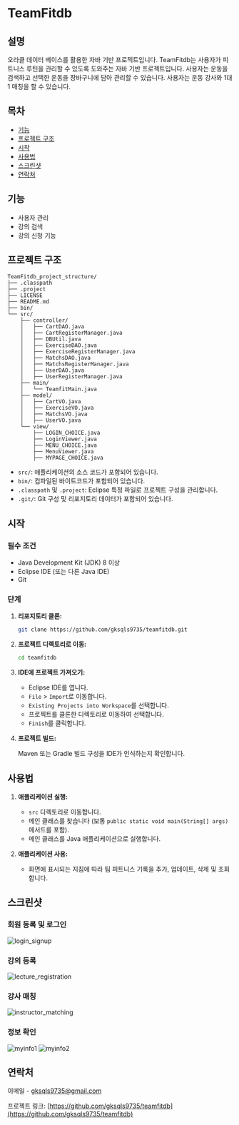# TeamFitdb

## 설명
오라클 데이터 베이스를 활용한 자바 기반 프로젝트입니다.
TeamFitdb는 사용자가 피트니스 루틴을 관리할 수 있도록 도와주는 자바 기반 프로젝트입니다. 
사용자는 운동을 검색하고 선택한 운동을 장바구니에 담아 관리할 수 있습니다.
사용자는 운동 강사와 1대1 매칭을 할 수 있습니다.

## 목차

- [기능](#기능)
- [프로젝트 구조](#프로젝트구조)
- [시작](#시작)
- [사용법](#사용법)
- [스크린샷](#스크린샷)
- [연락처](#연락처)

## 기능
- 사용자 관리
- 강의 검색
- 강의 신청 기능

## 프로젝트 구조
```
TeamFitdb_project_structure/
├── .classpath
├── .project
├── LICENSE
├── README.md
├── bin/
└── src/
    ├── controller/
    │   ├── CartDAO.java
    │   ├── CartRegisterManager.java
    │   ├── DBUtil.java
    │   ├── ExerciseDAO.java
    │   ├── ExerciseRegisterManager.java
    │   ├── MatchsDAO.java
    │   ├── MatchsRegisterManager.java
    │   ├── UserDAO.java
    │   ├── UserRegisterManager.java
    ├── main/
    │   └── TeamfitMain.java
    ├── model/
    │   ├── CartVO.java
    │   ├── ExerciseVO.java
    │   ├── MatchsVO.java
    │   ├── UserVO.java
    └── view/
        ├── LOGIN_CHOICE.java
        ├── LoginViewer.java
        ├── MENU_CHOICE.java
        ├── MenuViewer.java
        ├── MYPAGE_CHOICE.java
```
- `src/`: 애플리케이션의 소스 코드가 포함되어 있습니다.
- `bin/`: 컴파일된 바이트코드가 포함되어 있습니다.
- `.classpath` 및 `.project`: Eclipse 특정 파일로 프로젝트 구성을 관리합니다.
- `.git/`: Git 구성 및 리포지토리 데이터가 포함되어 있습니다.
  
## 시작

### 필수 조건
- Java Development Kit (JDK) 8 이상
- Eclipse IDE (또는 다른 Java IDE)
- Git

### 단계

1. **리포지토리 클론:**

    ```sh
    git clone https://github.com/gksqls9735/teamfitdb.git
    ```

2. **프로젝트 디렉토리로 이동:**

    ```sh
    cd teamfitdb
    ```

3. **IDE에 프로젝트 가져오기:**

    - Eclipse IDE를 엽니다.
    - `File` > `Import`로 이동합니다.
    - `Existing Projects into Workspace`를 선택합니다.
    - 프로젝트를 클론한 디렉토리로 이동하여 선택합니다.
    - `Finish`를 클릭합니다.

4. **프로젝트 빌드:**

    Maven 또는 Gradle 빌드 구성을 IDE가 인식하는지 확인합니다.

## 사용법

1. **애플리케이션 실행:**

    - `src` 디렉토리로 이동합니다.
    - 메인 클래스를 찾습니다 (보통 `public static void main(String[] args)` 메서드를 포함).
    - 메인 클래스를 Java 애플리케이션으로 실행합니다.

2. **애플리케이션 사용:**

    - 화면에 표시되는 지침에 따라 팀 피트니스 기록을 추가, 업데이트, 삭제 및 조회합니다.

## 스크린샷

### 회원 등록 및 로그인
![login_signup](https://github.com/gksqls9735/TeamFitdb/assets/166088728/5f3195c6-4454-415b-aa95-d016a95cc88f)

### 강의 등록
![lecture_registration](https://github.com/gksqls9735/TeamFitdb/assets/166088728/3e4e0cc6-1452-42bc-ab26-a840ba5a5bda)

### 강사 매칭
![instructor_matching](https://github.com/gksqls9735/TeamFitdb/assets/166088728/aaf89f0e-e5ba-4dc9-9b48-70b07510c5a3)

### 정보 확인
![myinfo1](https://github.com/gksqls9735/TeamFitdb/assets/166088728/d0728753-3b69-46a7-b801-759a91aa799a)
![myinfo2](https://github.com/gksqls9735/TeamFitdb/assets/166088728/abc59293-ce6f-4573-ac14-55b84652f1a3)


## 연락처
이메일 - [gksqls9735@gmail.com](mailto:gksqls9735@gmail.com)

프로젝트 링크: [https://github.com/gksqls9735/teamfitdb](https://github.com/gksqls9735/teamfitdb)
